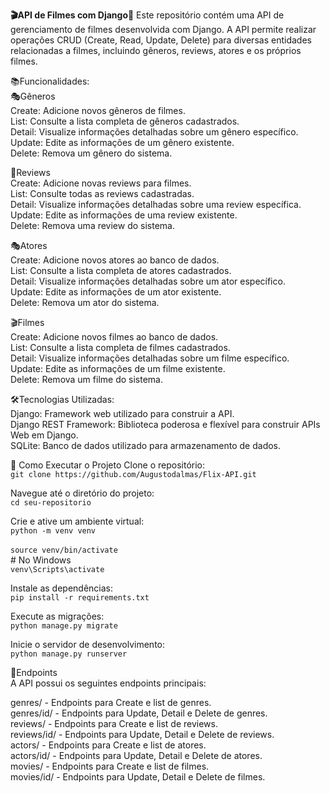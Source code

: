 **🎬API de Filmes com Django🎥**
Este repositório contém uma API de gerenciamento de filmes desenvolvida com Django. A API permite realizar operações CRUD (Create, Read, Update, Delete) para diversas entidades relacionadas a filmes, incluindo gêneros, reviews, atores e os próprios filmes.<br>

📚Funcionalidades:<br>
🎭Gêneros<br>
Create: Adicione novos gêneros de filmes.<br>
List: Consulte a lista completa de gêneros cadastrados.<br>
Detail: Visualize informações detalhadas sobre um gênero específico.<br>
Update: Edite as informações de um gênero existente.<br>
Delete: Remova um gênero do sistema.<br>

📝Reviews<br>
Create: Adicione novas reviews para filmes.<br>
List: Consulte todas as reviews cadastradas.<br>
Detail: Visualize informações detalhadas sobre uma review específica.<br>
Update: Edite as informações de uma review existente.<br>
Delete: Remova uma review do sistema.<br>

🎭Atores<br>
Create: Adicione novos atores ao banco de dados.<br>
List: Consulte a lista completa de atores cadastrados.<br>
Detail: Visualize informações detalhadas sobre um ator específico.<br>
Update: Edite as informações de um ator existente.<br>
Delete: Remova um ator do sistema.<br>

🎬Filmes<br>
Create: Adicione novos filmes ao banco de dados.<br>
List: Consulte a lista completa de filmes cadastrados.<br>
Detail: Visualize informações detalhadas sobre um filme específico.<br>
Update: Edite as informações de um filme existente.<br>
Delete: Remova um filme do sistema.<br>

🛠Tecnologias Utilizadas:<br>
Django: Framework web utilizado para construir a API.<br>
Django REST Framework: Biblioteca poderosa e flexível para construir APIs Web em Django.<br>
SQLite: Banco de dados utilizado para armazenamento de dados.<br>

🚀 Como Executar o Projeto
Clone o repositório:<br>
```git clone https://github.com/Augustodalmas/Flix-API.git```

Navegue até o diretório do projeto:<br>
```cd seu-repositorio```

Crie e ative um ambiente virtual:<br>
```python -m venv venv```<br><br>
```source venv/bin/activate```<br> # No Windows<br> `venv\Scripts\activate`

Instale as dependências:<br>
```pip install -r requirements.txt```

Execute as migrações:<br>
```python manage.py migrate```

Inicie o servidor de desenvolvimento:<br>
```python manage.py runserver```

🔗Endpoints<br>
A API possui os seguintes endpoints principais:<br>

genres/ - Endpoints para Create e list de genres.<br>
genres/id/ - Endpoints para Update, Detail e Delete de genres.<br>
reviews/ - Endpoints para Create e list de reviews.<br>
reviews/id/ - Endpoints para Update, Detail e Delete de reviews.<br>
actors/ - Endpoints para Create e list de atores.<br>
actors/id/ - Endpoints para Update, Detail e Delete de atores.<br>
movies/ - Endpoints para Create e list de filmes.<br>
movies/id/ - Endpoints para Update, Detail e Delete de filmes.<br>
